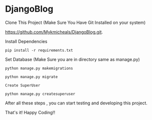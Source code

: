 # DjangoBlog

Clone This Project (Make Sure You Have Git Installed on your system)

https://github.com/Mykmicheals/DjangoBlog.git.

Install Dependencies

```pip install -r requirements.txt```

Set Database (Make Sure you are in directory same as manage.py)

```python manage.py makemigrations```

```python manage.py migrate```

```Create SuperUser```

```python manage.py createsuperuser```

After all these steps , you can start testing and developing this project.

That's it! Happy Coding!!
